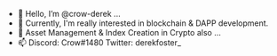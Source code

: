 - 👋 Hello, I’m @crow-derek ...
- 🦇 Currently, I'm really interested in blockchain & DAPP development.
- 🥀 Asset Management & Index Creation in Crypto also  ...
- 📫 Discord: Crow#1480 Twitter: derekfoster_

<!---
crow-derek/crow-derek is a ✨ special ✨ repository because its `README.md` (this file) appears on your GitHub profile.
You can click the Preview link to take a look at your changes.
--->
